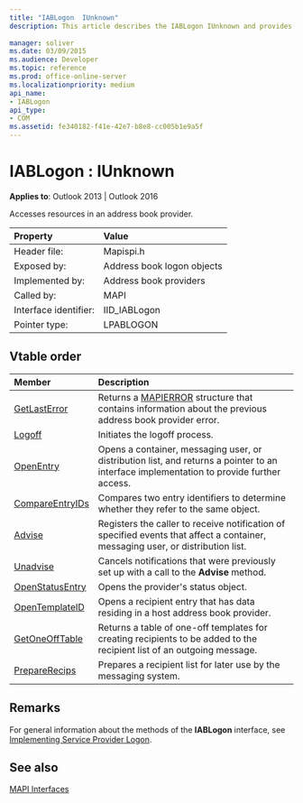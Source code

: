 ```yaml
---
title: "IABLogon  IUnknown"
description: This article describes the IABLogon IUnknown and provides methods, properties, and additional remarks.
 
manager: soliver
ms.date: 03/09/2015
ms.audience: Developer
ms.topic: reference
ms.prod: office-online-server
ms.localizationpriority: medium
api_name:
- IABLogon
api_type:
- COM
ms.assetid: fe340182-f41e-42e7-b8e8-cc005b1e9a5f
---
```


# IABLogon : IUnknown

  
  
**Applies to**: Outlook 2013 | Outlook 2016 
  
Accesses resources in an address book provider.
  
|Property |Value |
|:-----|:-----|
|Header file:  <br/> |Mapispi.h  <br/> |
|Exposed by:  <br/> |Address book logon objects  <br/> |
|Implemented by:  <br/> |Address book providers  <br/> |
|Called by:  <br/> |MAPI  <br/> |
|Interface identifier:  <br/> |IID_IABLogon  <br/> |
|Pointer type:  <br/> |LPABLOGON  <br/> |
   
## Vtable order

|Member | Description |
|:-----|:-----|
|[GetLastError](iablogon-getlasterror.md) <br/> |Returns a [MAPIERROR](mapierror.md) structure that contains information about the previous address book provider error. |
|[Logoff](iablogon-logoff.md) <br/> |Initiates the logoff process. |
|[OpenEntry](iablogon-openentry.md) <br/> |Opens a container, messaging user, or distribution list, and returns a pointer to an interface implementation to provide further access. |
|[CompareEntryIDs](iablogon-compareentryids.md) <br/> |Compares two entry identifiers to determine whether they refer to the same object. |
|[Advise](iablogon-advise.md) <br/> |Registers the caller to receive notification of specified events that affect a container, messaging user, or distribution list. |
|[Unadvise](iablogon-unadvise.md) <br/> |Cancels notifications that were previously set up with a call to the **Advise** method. |
|[OpenStatusEntry](iablogon-openstatusentry.md) <br/> |Opens the provider's status object. |
|[OpenTemplateID](iablogon-opentemplateid.md) <br/> |Opens a recipient entry that has data residing in a host address book provider. |
|[GetOneOffTable](iablogon-getoneofftable.md) <br/> |Returns a table of one-off templates for creating recipients to be added to the recipient list of an outgoing message. |
|[PrepareRecips](iablogon-preparerecips.md) <br/> |Prepares a recipient list for later use by the messaging system. |
   
## Remarks

For general information about the methods of the **IABLogon** interface, see [Implementing Service Provider Logon](implementing-service-provider-logon.md).
  
## See also



[MAPI Interfaces](mapi-interfaces.md)

